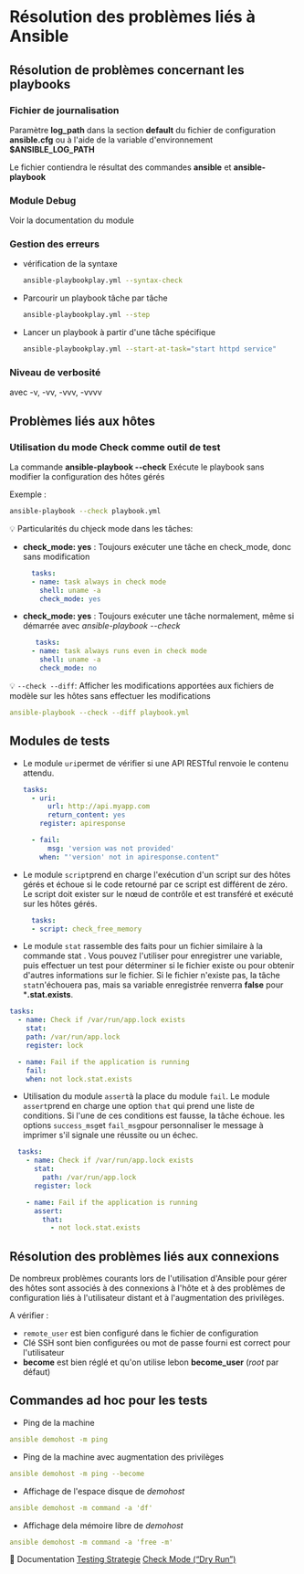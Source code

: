 # Résolution des problèmes liés à Ansible

## Résolution de problèmes concernant les playbooks

### Fichier de journalisation

Paramètre **log_path** dans la section **default** du fichier de configuration **ansible.cfg** ou à l'aide de la variable d'environnement **$ANSIBLE_LOG_PATH**

Le fichier contiendra le résultat des commandes **ansible** et **ansible-playbook**

### Module Debug

Voir la documentation du module

### Gestion des erreurs

- vérification de la syntaxe

  ```sh
  ansible-playbookplay.yml --syntax-check
  ```

- Parcourir un playbook tâche par tâche

  ```sh
  ansible-playbookplay.yml --step
  ```

- Lancer un playbook à partir d'une tâche spécifique

  ```sh
  ansible-playbookplay.yml --start-at-task="start httpd service"
  ```

### Niveau de verbosité

avec -v, -vv, -vvv, -vvvv

## Problèmes liés aux hôtes

### Utilisation du mode Check comme outil de test

La commande **ansible-playbook --check** Exécute le playbook sans modifier la configuration des hôtes gérés

Exemple :

```sh
ansible-playbook --check playbook.yml
```

:bulb: Particularités du chjeck mode dans les tâches:

- **check_mode: yes** : Toujours exécuter une tâche en check_mode, donc sans modification

  ```yml
    tasks:
    - name: task always in check mode
      shell: uname -a
      check_mode: yes
  ```

- **check_mode: yes** : Toujours exécuter une tâche normalement, même si démarrée avec  *ansible-playbook --check*

  ```yml
     tasks:
    - name: task always runs even in check mode
      shell: uname -a
      check_mode: no
  ```

:bulb: `--check --diff`: Afficher les modifications apportées aux fichiers de modèle sur les hôtes sans effectuer les modifications

```yml
ansible-playbook --check --diff playbook.yml
```

## Modules de tests

- Le module `uri`permet de vérifier si une API RESTful renvoie le contenu attendu.

  ```yml
  tasks:
    - uri:
        url: http://api.myapp.com
        return_content: yes
      register: apiresponse

    - fail:
        msg: 'version was not provided'
      when: "'version' not in apiresponse.content"
  ```

- Le module `script`prend en charge l'exécution d'un script sur des hôtes gérés et échoue si le code retourné par ce script est différent de zéro. Le script doit exister sur le nœud de contrôle et est transféré et exécuté sur les hôtes gérés.

  ```yml
    tasks:
    - script: check_free_memory
  ```

- Le module `stat` rassemble des faits pour un fichier similaire à la commande stat . Vous pouvez l'utiliser pour enregistrer une variable, puis effectuer un test pour déterminer si le fichier existe ou pour obtenir d'autres informations sur le fichier. Si le fichier n'existe pas, la tâche `stat`n'échouera pas, mais sa variable enregistrée renverra **false** pour ***.stat.exists**.

```yml
tasks:
  - name: Check if /var/run/app.lock exists
    stat:
    path: /var/run/app.lock
    register: lock

  - name: Fail if the application is running
    fail:
    when: not lock.stat.exists
```

- Utilisation du module `assert`à la place du module `fail`. Le module `assert`prend en charge une option `that` qui prend une liste de conditions. Si l'une de ces conditions est fausse, la tâche échoue. les options `success_msg`et `fail_msg`pour personnaliser le message à imprimer s'il signale une réussite ou un échec.

```yml
  tasks:
    - name: Check if /var/run/app.lock exists
      stat:
        path: /var/run/app.lock
      register: lock

    - name: Fail if the application is running
      assert:
        that:
          - not lock.stat.exists
```

## Résolution des problèmes liés aux connexions

De nombreux problèmes courants lors de l'utilisation d'Ansible pour gérer des hôtes sont associés à des connexions à l'hôte et à des problèmes de configuration liés à l'utilisateur distant et à l'augmentation des privilèges.

A vérifier :

- `remote_user` est bien configuré dans le fichier de configuration
- Clé SSH sont bien configurées ou mot de passe fourni est correct pour l'utilisateur
- **become**  est bien réglé et qu'on utilise lebon **become_user** (*root* par défaut)

## Commandes ad hoc pour les tests

- Ping de la machine

```yml
ansible demohost -m ping
```

- Ping de la machine avec augmentation des privilèges

```yml
ansible demohost -m ping --become
```

- Affichage de l'espace disque de *demohost*

```yml
ansible demohost -m command -a 'df'
```

- Affichage dela mémoire libre de *demohost*

```yml
ansible demohost -m command -a 'free -m'
```

:notebook: Documentation
[Testing Strategie](https://docs.ansible.com/ansible/2.7/reference_appendices/test_strategies.html)
[Check Mode (“Dry Run”)](https://docs.ansible.com/ansible/2.7/user_guide/playbooks_checkmode.html)
